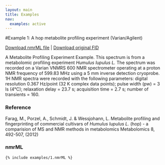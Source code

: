 ```yaml
---
layout: main
title: Examples
nav:
  examples: active
---
```


#Example 1: A hop metabolite profiling experiment (Varian/Agilent)

<a href="/examples/1/FAM013_AHTM.PROTON_04.nmrML">Download nmrML file</a> |  <a href="/examples/1/FAM013_AHTM.PROTON_04.fid.zip" >Download original FID</a>

A Metabolite Profiling Experiment Example. 
This spectrum is from a metabolomic profiling experiment <i>Humulus
lupulus L.</i> The spectrum was recorded on a Varian VNMRS 600 NMR
spectrometer operating at a proton NMR frequency of 599.83 MHz using a 5
mm inverse detection cryoprobe. 1H NMR spectra were recorded with the
following parameters: digital resolution 0.367 Hz/point (32 K complex
data points); pulse width (pw) = 3 ls (4&deg;C); relaxation delay = 23.7
s; acquisition time = 2.7 s; number of transients = 160. 

### Reference
Farag, M., Porzel, A., Schmidt, J. & Wessjohann, L. Metabolite profiling
and fingerprinting of commercial cultivars of <i>Humulus lupulus L.</i> (hop) -
a comparision of MS and NMR methods in metabolomics Metabolomics 8,
492-507, (2012)

### nmrML
```xml
{% include examples/1.nmrML %}
```
